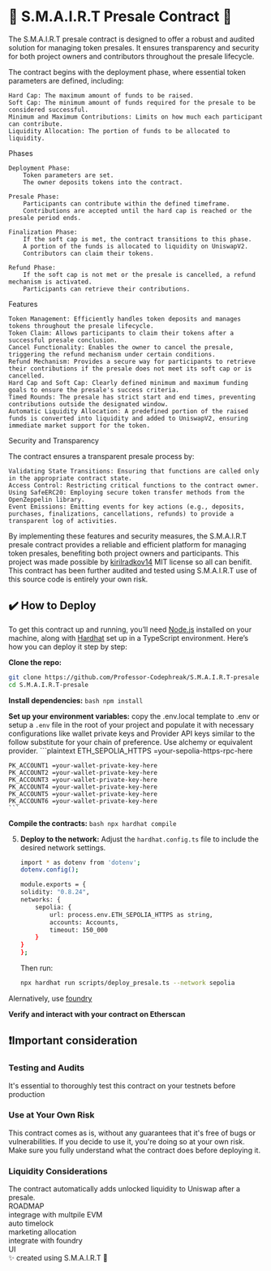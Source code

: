 # 🚀 S.M.A.I.R.T Presale Contract 🚀

The S.M.A.I.R.T presale contract is designed to offer a robust and audited solution for managing token presales. It ensures transparency and security for both project owners and contributors throughout the presale lifecycle.

The contract begins with the deployment phase, where essential token parameters are defined, including:

    Hard Cap: The maximum amount of funds to be raised.
    Soft Cap: The minimum amount of funds required for the presale to be considered successful.
    Minimum and Maximum Contributions: Limits on how much each participant can contribute.
    Liquidity Allocation: The portion of funds to be allocated to liquidity.

Phases

    Deployment Phase:
        Token parameters are set.
        The owner deposits tokens into the contract.

    Presale Phase:
        Participants can contribute within the defined timeframe.
        Contributions are accepted until the hard cap is reached or the presale period ends.

    Finalization Phase:
        If the soft cap is met, the contract transitions to this phase.
        A portion of the funds is allocated to liquidity on UniswapV2.
        Contributors can claim their tokens.

    Refund Phase:
        If the soft cap is not met or the presale is cancelled, a refund mechanism is activated.
        Participants can retrieve their contributions.

Features

    Token Management: Efficiently handles token deposits and manages tokens throughout the presale lifecycle.
    Token Claim: Allows participants to claim their tokens after a successful presale conclusion.
    Cancel Functionality: Enables the owner to cancel the presale, triggering the refund mechanism under certain conditions.
    Refund Mechanism: Provides a secure way for participants to retrieve their contributions if the presale does not meet its soft cap or is cancelled.
    Hard Cap and Soft Cap: Clearly defined minimum and maximum funding goals to ensure the presale's success criteria.
    Timed Rounds: The presale has strict start and end times, preventing contributions outside the designated window.
    Automatic Liquidity Allocation: A predefined portion of the raised funds is converted into liquidity and added to UniswapV2, ensuring immediate market support for the token.

Security and Transparency

The contract ensures a transparent presale process by:

    Validating State Transitions: Ensuring that functions are called only in the appropriate contract state.
    Access Control: Restricting critical functions to the contract owner.
    Using SafeERC20: Employing secure token transfer methods from the OpenZeppelin library.
    Event Emissions: Emitting events for key actions (e.g., deposits, purchases, finalizations, cancellations, refunds) to provide a transparent log of activities.

By implementing these features and security measures, the S.M.A.I.R.T presale contract provides a reliable and efficient platform for managing token presales, benefiting both project owners and participants. This project was made possible by <a href="https://github.com/kirilradkov14/presale-contract">kirilradkov14</a> MIT license so all can benifit. This contract has been further audited and tested using S.M.A.I.R.T use of this source code is entirely your own risk.
## ✔️ How to Deploy

To get this contract up and running, you’ll need [Node.js](https://nodejs.org/) installed on your machine, along with [Hardhat](https://hardhat.org/getting-started/) set up in a TypeScript environment. Here’s how you can deploy it step by step:

**Clone the repo:**
   ```bash
   git clone https://github.com/Professor-Codephreak/S.M.A.I.R.T-presale
   cd S.M.A.I.R.T-presale
   ```

**Install dependencies:**
    ```bash
    npm install
    ```

**Set up your environment variables:**
    copy the .env.local template to .env or setup a `.env` file in the root of your project and populate it with necessary configurations like wallet private keys and Provider API keys similar to the follow substitute for your chain of preference. Use alchemy or equivalent provider.
    ```plaintext
    ETH_SEPOLIA_HTTPS =your-sepolia-https-rpc-here

    PK_ACCOUNT1 =your-wallet-private-key-here
    PK_ACCOUNT2 =your-wallet-private-key-here
    PK_ACCOUNT3 =your-wallet-private-key-here
    PK_ACCOUNT4 =your-wallet-private-key-here
    PK_ACCOUNT5 =your-wallet-private-key-here
    PK_ACCOUNT6 =your-wallet-private-key-here
    ```

   **Compile the contracts:**
    ```bash
    npx hardhat compile
    ```

5. **Deploy to the network:**
    Adjust the `hardhat.config.ts` file to include the desired network settings.
    ```bash
    import * as dotenv from 'dotenv';
    dotenv.config();

    module.exports = {
    solidity: "0.8.24",
    networks: {
        sepolia: {
            url: process.env.ETH_SEPOLIA_HTTPS as string,
            accounts: Accounts,
            timeout: 150_000
        }
    }
    };
    ```

    Then run:
    ```bash
    npx hardhat run scripts/deploy_presale.ts --network sepolia
    ```

Alernatively, use <a href="https://github.com/Professor-Codephreak/S.M.A.I.R.T-presale/blob/main/UIUX/FOUNDRY.md">foundry</a><br  />

**Verify and interact with your contract on Etherscan**

## ❗Important consideration

### Testing and Audits
It's essential to thoroughly test this contract on your testnets before production
### Use at Your Own Risk
This contract comes as is, without any guarantees that it's free of bugs or vulnerabilities. If you decide to use it, you're doing so at your own risk. Make sure you fully understand what the contract does before deploying it.

### Liquidity Considerations
The contract automatically adds unlocked liquidity to Uniswap after a presale.<br />
ROADMAP<br />
integrage with multpile EVM<br />
auto timelock<br />
marketing allocation<br />
integrate with foundry<br />
UI<br />
✨ created using S.M.A.I.R.T  🚀
